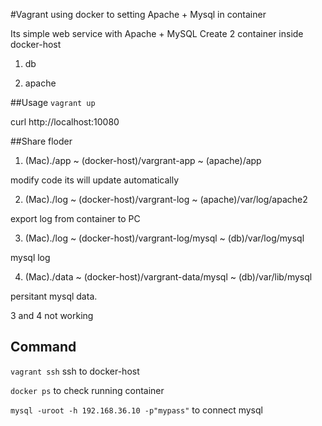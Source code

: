 #Vagrant using docker to setting Apache + Mysql in container

Its simple web service with Apache + MySQL
Create 2 container inside docker-host

1. db

2. apache

##Usage
`vagrant up`

curl http://localhost:10080

##Share floder

1. (Mac)./app ~ (docker-host)/vargrant-app ~ (apache)/app

modify code its will update automatically

2. (Mac)./log ~ (docker-host)/vargrant-log ~ (apache)/var/log/apache2

export log from container to PC

3. (Mac)./log ~ (docker-host)/vargrant-log/mysql ~ (db)/var/log/mysql

mysql log

4. (Mac)./data ~ (docker-host)/vargrant-data/mysql ~ (db)/var/lib/mysql

persitant mysql data. 

3 and 4 not working

## Command

`vagrant ssh` ssh to docker-host

`docker ps` to check running container

`mysql -uroot -h 192.168.36.10 -p"mypass"` to connect mysql